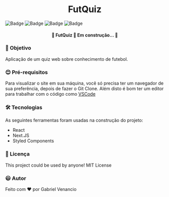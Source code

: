 <h1 align="center">FutQuiz</h1>
<p align="center"></p>

![Badge](https://img.shields.io/github/issues/Gabriel-Venancio/futquiz)
![Badge](https://img.shields.io/github/forks/Gabriel-Venancio/futquiz)
![Badge](https://img.shields.io/github/stars/Gabriel-Venancio/futquiz)
![Badge](https://img.shields.io/github/license/Gabriel-Venancio/futquiz)

<h4 align="center"> 
	🚧 FutQuiz 🚀 Em construção...  🚧
</h4>


### :dart: Objetivo

Aplicação de um quiz web sobre conhecimento de futebol.

### :blush: Pré-requisitos

Para visualizar o site em sua máquina, você só precisa ter um navegador de sua preferência, depois de fazer o Git Clone.
Além disto é bom ter um editor para trabalhar com o código como [VSCode](https://code.visualstudio.com/)

### 🛠 Tecnologias

As seguintes ferramentas foram usadas na construção do projeto:

- React
- Next.JS
- Styled Components

### 📜 Licença

This project could be used by anyone! MIT License

### :smiley: Autor
Feito com ❤️ por Gabriel Venancio 
